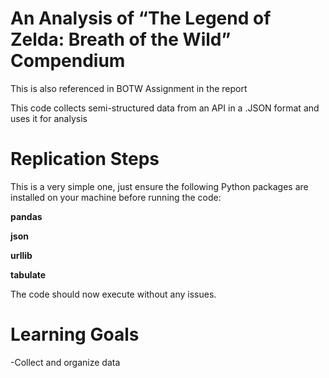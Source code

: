 # An Analysis of “The Legend of Zelda: Breath of the Wild” Compendium


This is also referenced in BOTW Assignment in the report

This code collects semi-structured data from an API in a .JSON format and uses it for analysis


# Replication Steps
This is a very simple one, just ensure the following Python packages are installed on your machine before running the code:

**pandas**

**json**

**urllib**

**tabulate**


The code should now execute without any issues.

# Learning Goals
-Collect and organize data
